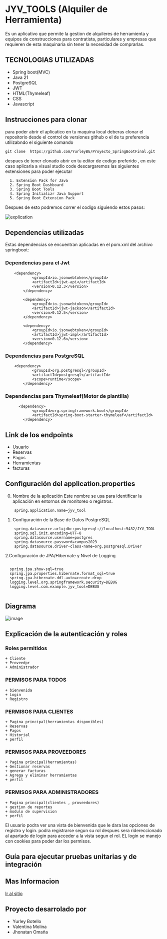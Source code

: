 # JYV_TOOLS (Alquiler de Herramienta)

Es un aplicativo que permite la gestion de alquileres de herramienta y equipos de construcciones para 
contratista, particulares y empresas  que requieren de esta maquinaria sin tener la necesidad de comprarlas.

## TECNOLOGIAS UTILIZADAS

* Spring boot(MVC)
* Java 21
* PostgreSQL
* JWT
* HTML(Thymeleaf)
* CSS
* Javascript

## Instrucciones para clonar

para poder abrir el aplicatico en tu maquina local deberas clonar el repositorio desde el control de versiones github  o el de tu preferencia
utilizabndo el siguiente comando 
```
git clone  https://github.com/YurleyBG/Proyecto_SpringBootFinal.git
```
despues de tener clonado  abrir en tu editor de codigo preferido , en este caso aplicaria a visual studio code 
descargaremos las siguientes extensiones para poder ejecutar 
```
  1. Extension Pack for Java
  2. Spring Boot Dashboard
  3. Spring Boot Tools
  4. Spring Initializr Java Support
  5. Spring Boot Extension Pack

```
Despues de esto  podremos correr el codigo  siguiendo estos pasos:

![explication](https://github.com/user-attachments/assets/212ae34e-eea9-47cf-8039-ec82e5a12f8c)

## Dependencias utilizadas
Estas dependencias se encuentran aplicadas en el pom.xml del archivo springboot:

###  Dependencias para el Jwt
```
    <dependency>
			<groupId>io.jsonwebtoken</groupId>
			<artifactId>jjwt-api</artifactId>
			<version>0.12.3</version>
		</dependency>

		<dependency>
			<groupId>io.jsonwebtoken</groupId>
			<artifactId>jjwt-jackson</artifactId>
			<version>0.12.5</version>
		</dependency>

		<dependency>
			<groupId>io.jsonwebtoken</groupId>
			<artifactId>jjwt-impl</artifactId>
			<version>0.12.6</version>
		</dependency>

```
### Dependencias para PostgreSQL
```
    <dependency>
			<groupId>org.postgresql</groupId>
			<artifactId>postgresql</artifactId>
			<scope>runtime</scope>
		</dependency>

```
### Dependencias para Thymeleaf(Motor de plantilla)
```
	  <dependency>
			<groupId>org.springframework.boot</groupId>
			<artifactId>spring-boot-starter-thymeleaf</artifactId>
		</dependency>

```

## Link de los endpoints

+ Usuario
+ Reservas
+ Pagos
+ Herramientas
+ facturas

## Configuración del application.properties
0. Nombre de la aplicación Este nombre se usa para identificar la aplicación en entornos de monitoreo o registros.
```
    spring.application.name=jyv_tool

```
1. Configuración de la Base de Datos PostgreSQL
```
    spring.datasource.url=jdbc:postgresql://localhost:5432/JYV_TOOL
    spring.sql.init.encoding=UTF-8
    spring.datasource.username=postgres
    spring.datasource.password=campus2023
    spring.datasource.driver-class-name=org.postgresql.Driver

```
2.Configuración de JPA/Hibernate y Nivel de Logging
```

  spring.jpa.show-sql=true
  spring.jpa.properties.hibernate.format_sql=true
  spring.jpa.hibernate.ddl-auto=create-drop
  logging.level.org.springframework.security=DEBUG
  logging.level.com.example.jyv_tool=DEBUG


```
##  Diagrama

![image](https://github.com/user-attachments/assets/92aed5b8-70c9-4770-8098-be3d876e5e16)


##  Explicación de la autenticación y roles
  ### Roles permitidos 
    + Cliente
    + Proveedpr
    + Administrador
    
  ### PERMISOS PARA TODOS
  
    + bienvenida
    + Login
    + Registro

  ### PERMISOS PARA CLIENTES
  
    + Pagina principal(herramientas disponibles)
    + Reservas
    + Pagos
    + Historial
    + perfil
    
   ### PERMISOS PARA PROVEEDORES
   
    + Pagina principal(herramientas)
    + Gestionar reservas
    + generar facturas
    + Agrega y eliminar herramientas
    + perfil
    
   ### PERMISOS PARA ADMINISTRADORES

    + Pagina principal(clientes , proveedores)
    + gestion de reportes
    + modulo de supervision
    + perfil

  El usuario  podra ver una vista de bienvenida que le dara las opciones de registro y login. 
  podra registrarse segun su rol despues sera ridereccionado al apartado de login para acceder a la vista
  segun el rol. EL login se manejo con cookies para poder dar los permisos.
   

## Guía para ejecutar pruebas unitarias y de integración

## Mas Informacion

[Ir al sitio ](https://www.notion.so/JYV_TOOLS-1fec7817025d80d589f6c1e6ae54a35e?pvs=4)

## Proyecto desarrolado por 
  + Yurley Botello
  + Valentina Molina
  + Jhonatan Omaña
    







